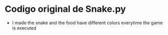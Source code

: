 
# Codigo original de Snake.py
- I made the snake and the food have different colors everytime the game is executed
